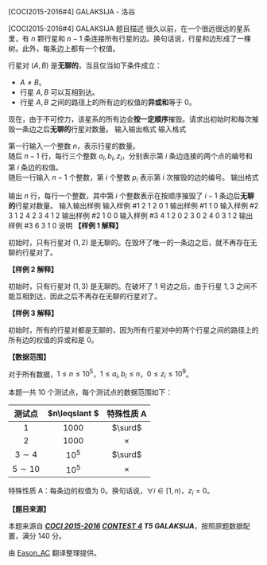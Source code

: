 



[COCI2015-2016#4] GALAKSIJA - 洛谷














[COCI2015-2016#4] GALAKSIJA
题目描述
很久以前，在一个很远很远的星系里，有 $n$ 颗行星和 $n−1$ 条连接所有行星的边。换句话说，行星和边形成了一棵树。此外，每条边上都有一个权值。

行星对 $(A,B)$ 是**无聊的**，当且仅当如下条件成立：

- $A\neq B$。
- 行星 $A,B$ 可以互相到达。
- 行星 $A,B$ 之间的路径上的所有边的权值的**异或和**等于 $0$。

现在，由于不可控力，该星系的所有边会**按一定顺序**摧毁。请求出初始时和每次摧毁一条边之后**无聊的**行星对数量。
输入输出格式
输入格式

第一行输入一个整数 $n$，表示行星的数量。  
随后 $n-1$ 行，每行三个整数 $a_i,b_i,z_i$，分别表示第 $i$ 条边连接的两个点的编号和第 $i$ 条边的权值。  
随后一行输入 $n-1$ 个整数，第 $i$ 个整数 $p_i$ 表示第 $i$ 次摧毁的边的编号。
输出格式

输出 $n$ 行，每行一个整数，其中第 $i$ 个整数表示在按顺序摧毁了 $i-1$ 条边后**无聊的**行星对数量。
输入输出样例
输入样例 #1
2
1 2 0
1
输出样例 #1
1
0
输入样例 #2
3
1 2 4
2 3 4
1 2
输出样例 #2
1
0
0
输入样例 #3
4
1 2 0
2 3 0
2 4 0
3 1 2
输出样例 #3
6
3
1
0
说明
**【样例 1 解释】**

初始时，只有行星对 $(1,2)$ 是无聊的。在毁坏了唯一的一条边之后，就不再存在无聊的行星对了。

**【样例 2 解释】**

初始时，只有行星对 $(1,3)$ 是无聊的。在破坏了 $1$ 号边之后，由于行星 $1,3$ 之间不能互相到达，因此之后不再存在无聊的行星对了。

**【样例 3 解释】**

初始时，所有的行星对都是无聊的，因为所有行星对中的两个行星之间的路径上的所有边的权值的异或和是 $0$。

**【数据范围】**

对于所有数据，$1\leqslant n\leqslant 10^5$，$1\leqslant a_i,b_i\leqslant n$，$0\leqslant z_i\leqslant 10^9$。

本题一共 $10$ 个测试点，每个测试点的数据范围如下：

| 测试点 | $n\leqslant $ | 特殊性质 A |
| :-----------: | :-----------: | :-----------: |
| $1$ | $1000$ | $\surd$ |
| $2$ | $1000$ | $\times$ |
| $3\sim 4$ | $10^5$ | $\surd$ |
| $5\sim 10$ | $10^5$ | $\times$ |

特殊性质 A：每条边的权值为 $0$。换句话说，$\forall i\in[1,n)$，$z_i=0$。

**【题目来源】**

本题来源自 **_[COCI 2015-2016](https://hsin.hr/coci/archive/2015_2016/) [CONTEST 4](https://hsin.hr/coci/archive/2015_2016/contest4_tasks.pdf) T5 GALAKSIJA_**，按照原题数据配置，满分 $140$ 分。

由 [Eason_AC](https://www.luogu.com.cn/user/112917) 翻译整理提供。







